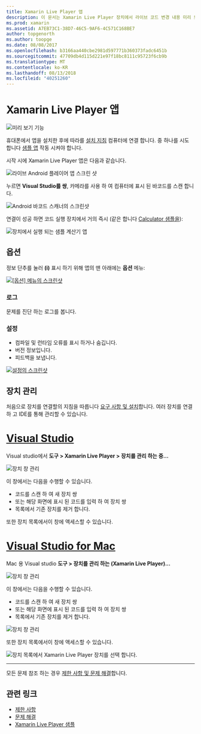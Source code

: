 ```yaml
---
title: Xamarin Live Player 앱
description: 이 문서는 Xamarin Live Player 장치에서 라이브 코드 변경 내용 미리 보기를 사용할 수 있는 앱을 설명 합니다. 설치, 샘플, 로그, 장치 등을 관리 하는 설정을 설명 합니다.
ms.prod: xamarin
ms.assetid: A7EB73C1-38D7-46C5-9AF6-4C571C168BE7
author: topgenorth
ms.author: toopge
ms.date: 08/08/2017
ms.openlocfilehash: b3166aa440cbe2981d597771b360373fadc6451b
ms.sourcegitcommit: 47709db4d115d221e97f18bc8111c95723f6cb9b
ms.translationtype: MT
ms.contentlocale: ko-KR
ms.lasthandoff: 08/13/2018
ms.locfileid: "40251260"
---
```

# <a name="xamarin-live-player-app"></a>Xamarin Live Player 앱

![미리 보기 기능](~/media/shared/preview.png)

휴대폰에서 앱을 설치한 후에 따라를 [설치 지침](~/tools/live-player/install.md) 컴퓨터에 연결 합니다. 중 하나를 시도 합니다 [샘플 앱](~/tools/live-player/samples.md) 작동 시켜야 합니다.

시작 시에 Xamarin Live Player 앱은 다음과 같습니다.

![라이브 Android 플레이어 앱 스크린 샷](player-images/app-android-sml.png)

누르면 **Visual Studio를 쌍**, 카메라를 사용 하 여 컴퓨터에 표시 된 바코드를 스캔 합니다.

![Android 바코드 스캐너의 스크린샷](player-images/scan-android-sml.png)

연결이 성공 하면 코드 실행 장치에서 거의 즉시 (같은 합니다 [Calculator 샘플을](https://developer.xamarin.com/samples/mobile/LivePlayer/BasicCalculator)):

![장치에서 실행 되는 샘플 계산기 앱](player-images/basic-calculator-sml.png)

## <a name="options"></a>옵션

정보 단추를 눌러 **(i)** 표시 하기 위해 앱의 맨 아래에는 **옵션** 메뉴:

[![[옵션] 메뉴의 스크린샷](player-images/options-sml.png)](player-images/options.png#lightbox)

### <a name="logs"></a>로그

문제를 진단 하는 로그를 봅니다.

### <a name="settings"></a>설정

- 컴파일 및 런타임 오류를 표시 하거나 숨깁니다.
- 버전 정보입니다.
- 피드백을 보냅니다.

[![설정의 스크린샷](player-images/settings-sml.png)](player-images/settings.png#lightbox)

## <a name="managing-devices"></a>장치 관리

처음으로 장치를 연결할의 지침을 따릅니다 [요구 사항 및 설치](~/tools/live-player/install.md)합니다. 여러 장치를 연결 하 고 IDE를 통해 관리할 수 있습니다.

# <a name="visual-studiotabwindows"></a>[Visual Studio](#tab/windows)

Visual studio에서 **도구 > Xamarin Live Player > 장치를 관리 하는 중...**

![장치 창 관리](player-images/manage-tools-menu-vs.png)

이 창에서는 다음을 수행할 수 있습니다.

- 코드를 스캔 하 여 새 장치 쌍
- 또는 해당 화면에 표시 된 코드를 입력 하 여 장치 쌍
- 목록에서 기존 장치를 제거 합니다.

또한 장치 목록에서이 창에 액세스할 수 있습니다.

# <a name="visual-studio-for-mactabmacos"></a>[Visual Studio for Mac](#tab/macos)

Mac 용 Visual studio **도구 > 장치를 관리 하는 (Xamarin Live Player)...**

![장치 창 관리](player-images/manage-tools-menu.png)

이 창에서는 다음을 수행할 수 있습니다.

- 코드를 스캔 하 여 새 장치 쌍
- 또는 해당 화면에 표시 된 코드를 입력 하 여 장치 쌍
- 목록에서 기존 장치를 제거 합니다.

![장치 창 관리](player-images/manage.png)

또한 장치 목록에서이 창에 액세스할 수 있습니다.

![장치 목록에서 Xamarin Live Player 장치를 선택 합니다.](player-images/manage-device-menu.png)

-----

모든 문제 참조 하는 경우 [제한 사항 및 문제 해결](~/tools/live-player/troubleshooting.md)합니다.

## <a name="related-links"></a>관련 링크

- [제한 사항](~/tools/live-player/limitations.md)
- [문제 해결](~/tools/live-player/troubleshooting.md)
- [Xamarin Live Player 샘플](samples.md)
